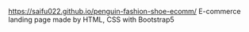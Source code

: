 https://saifu022.github.io/penguin-fashion-shoe-ecomm/
E-commerce landing page made by HTML, CSS with Bootstrap5
